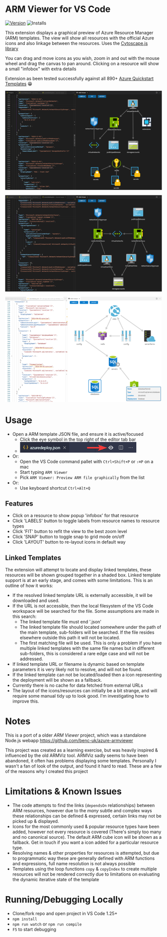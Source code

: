 # ARM Viewer for VS Code
[![Version](https://vsmarketplacebadge.apphb.com/version/bencoleman.armview.svg)](https://marketplace.visualstudio.com/items?itemName=bencoleman.armview) 
![Installs](https://vsmarketplacebadge.apphb.com/installs-short/bencoleman.armview.svg)

This extension displays a graphical preview of Azure Resource Manager (ARM) templates. The view will show all resources with the official Azure icons and also linkage between the resources. Uses the [Cytoscape.js library](http://js.cytoscape.org/)

You can drag and move icons as you wish, zoom in and out with the mouse wheel and drag the canvas to pan around. Clicking on a resource will show a small "infobox" with extra details

Extension as been tested successfully against all 890+ [Azure Quickstart Templates](https://github.com/Azure/azure-quickstart-templates) 😁

![s1](assets/readme/screen1.png)

![s2](assets/readme/screen2.png)

![s3](assets/readme/screen3.png)

# Usage
- Open a ARM template JSON file, and ensure it is active/focused
  - Click the eye symbol in the top right of the editor tab bar
  - ![toolbar](assets/readme/icon.png)
- Or:
  - Open the VS Code command pallet with `Ctrl+Shift+P` or `⇧⌘P` on a mac
  - Start typing `ARM Viewer`
  - Pick `ARM Viewer: Preview ARM file graphically` from the list
- Or:
  - Use keyboard shortcut `Ctrl+Alt+Q`

## Features
- Click on a resource to show popup 'infobox' for that resource
- Click 'LABELS' button to toggle labels from resource names to resource types
- Click 'FIT' button to refit the view to the best zoom level
- Click 'SNAP' button to toggle snap to grid mode on/off
- Click 'LAYOUT' button to re-layout icons in default way

## Linked Templates
The extension will attempt to locate and display linked templates, these resources will be shown grouped together in a shaded box. Linked template support is at an early stage, and comes with some limitations. This is an outline of how it works:
- If the resolved linked template URL is externally accessible, it will be downloaded and used.
- If the URL is not accessible, then the local filesystem of the VS Code workspace will be searched for the file. Some assumptions are made in this search:
  - The linked template file must end '.json'
  - The linked template file should located somewhere under the path of the main template, sub-folders will be searched. If the file resides elsewhere outside this path it will not be located.
  - The first matching file will be used. This is only a problem if you have multiple linked templates with the same file names but in different sub-folders, this is considered a rare edge case and will not be addressed.
- If linked template URL or filename is dynamic based on template parameters it is very likely not to resolve, and will not be found.
- If the linked template can not be located/loaded then a icon representing the deployment will be shown as a fallback.
- Currently there is no cache for data fetched from external URLs
- The layout of the icons/resources can initially be a bit strange, and will require some manual tidy up to look good. I'm investigating how to improve this.

# Notes
This is a port of a older *ARM Viewer* project, which was a standalone Node.js webapp https://github.com/benc-uk/azure-armviewer

This project was created as a learning exercise, but was heavily inspired & influenced by the old ARMViz tool. ARMViz sadly seems to have been abandoned, it often has problems displaying some templates. Personally I wasn't a fan of look of the output, and found it hard to read. These are a few of the reasons why I created this project


# Limitations & Known Issues 
- The code attempts to find the links (`dependsOn` relationships) between ARM resources, however due to the *many* subtle and complex ways these relationships can be defined & expressed, certain links may not be picked up & displayed.
- Icons for the most commonly used & popular resource types have been added, however not every resource is covered (There's simply too many and no canonical source). The default ARM cube icon will be shown as a fallback. Get in touch if you want a icon added for a particular resource type.
- Resolving names & other properties for resources is attempted, but due to programmatic way these are generally defined with ARM functions and expressions, full name resolution is not always possible
- Templates using the loop functions `copy` & `copyIndex` to create multiple resources will not be rendered correctly due to limitations on evaluating the dynamic iterative state of the template     


# Running/Debugging Locally
- Clone/fork repo and open project in VS Code 1.25+
- `npm install`
- `npm run watch` or `npm run compile`
- `F5` to start debugging
